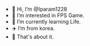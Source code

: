 - 👋 Hi, I’m @Iparam1228
- 👀 I’m interested in FPS Game.
- 🌱 I’m currently learning Life.
- ✈️ I’m from korea.
- 📄 That's about it.

 

<!---
Iparam1228/Iparam1228 is a ✨ special ✨ repository because its `README.md` (this file) appears on your GitHub profile.
You can click the Preview link to take a look at your changes.
--->
